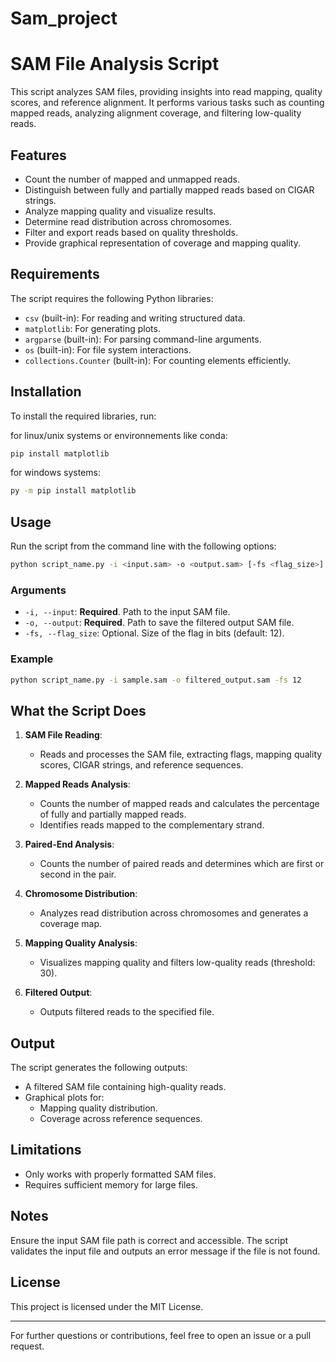 # Sam_project

# SAM File Analysis Script

This script analyzes SAM files, providing insights into read mapping, quality scores, and reference alignment. It performs various tasks such as counting mapped reads, analyzing alignment coverage, and filtering low-quality reads.

## Features

- Count the number of mapped and unmapped reads.
- Distinguish between fully and partially mapped reads based on CIGAR strings.
- Analyze mapping quality and visualize results.
- Determine read distribution across chromosomes.
- Filter and export reads based on quality thresholds.
- Provide graphical representation of coverage and mapping quality.

## Requirements

The script requires the following Python libraries:

- `csv` (built-in): For reading and writing structured data.
- `matplotlib`: For generating plots.
- `argparse` (built-in): For parsing command-line arguments.
- `os` (built-in): For file system interactions.
- `collections.Counter` (built-in): For counting elements efficiently.

## Installation

To install the required libraries, run:

for linux/unix systems or environnements like conda:

```bash
pip install matplotlib
```
for windows systems:

```bash
py -m pip install matplotlib
```

## Usage

Run the script from the command line with the following options:

```bash
python script_name.py -i <input.sam> -o <output.sam> [-fs <flag_size>]
```

### Arguments

- `-i, --input`: **Required**. Path to the input SAM file.
- `-o, --output`: **Required**. Path to save the filtered output SAM file.
- `-fs, --flag_size`: Optional. Size of the flag in bits (default: 12).

### Example

```bash
python script_name.py -i sample.sam -o filtered_output.sam -fs 12
```

## What the Script Does

1. **SAM File Reading**:
   - Reads and processes the SAM file, extracting flags, mapping quality scores, CIGAR strings, and reference sequences.

2. **Mapped Reads Analysis**:
   - Counts the number of mapped reads and calculates the percentage of fully and partially mapped reads.
   - Identifies reads mapped to the complementary strand.

3. **Paired-End Analysis**:
   - Counts the number of paired reads and determines which are first or second in the pair.

4. **Chromosome Distribution**:
   - Analyzes read distribution across chromosomes and generates a coverage map.

5. **Mapping Quality Analysis**:
   - Visualizes mapping quality and filters low-quality reads (threshold: 30).

6. **Filtered Output**:
   - Outputs filtered reads to the specified file.

## Output

The script generates the following outputs:

- A filtered SAM file containing high-quality reads.
- Graphical plots for:
  - Mapping quality distribution.
  - Coverage across reference sequences.

## Limitations

- Only works with properly formatted SAM files.
- Requires sufficient memory for large files.

## Notes

Ensure the input SAM file path is correct and accessible. The script validates the input file and outputs an error message if the file is not found.

## License

This project is licensed under the MIT License.

---

For further questions or contributions, feel free to open an issue or a pull request.

